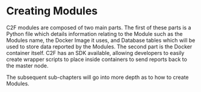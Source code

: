 # Creating Modules

C2F modules are composed of two main parts. The first of these parts is a Python file which details information relating to the Module such as the Modules name, the Docker Image it uses, and Database tables which will be used to store data reported by the Modules. The second part is the Docker container itself. C2F has an SDK available, allowing developers to easily create wrapper scripts to place inside containers to send reports back to the master node.   


The subsequent sub-chapters will go into more depth as to how to create Modules. 

